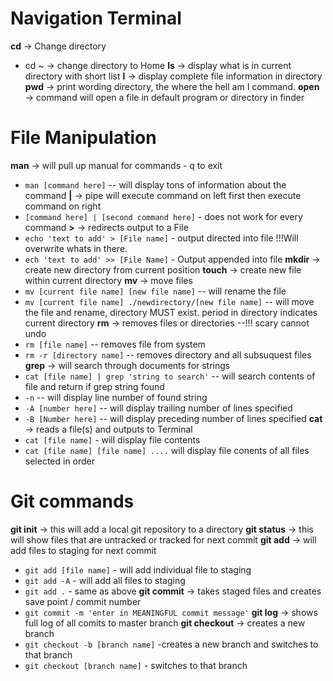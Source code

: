 # Navigation Terminal
**cd** -> Change directory
- cd ~ -> change directory to Home
**ls** -> display what is in current directory with short list
**l** -> display complete file information in directory
**pwd** -> print wording directory, the where the hell am I command.
**open** -> command will open a file in default program or directory in finder

# File Manipulation
**man** -> will pull up manual for commands - q to exit
- `man [command here]` -- will display tons of information about the command
**|** -> pipe will execute command on left first then execute command on right
- `[command here] | [second command here]` - does not work for every command
**>** -> redirects output to a File
- `echo 'text to add' > [File name]` - output directed into file !!!Will overwrite whats in there.
- `ech 'text to add' >> [File Name]`  - Output appended into file
**mkdir** -> create new directory from current position
**touch** -> create new file within current directory
**mv** -> move files
- `mv [current file name] [new file name]` -- will rename the file
- `mv [current file name] ./newdirectory/[new file name]` -- will move the file and rename, directory MUST exist. period in directory indicates current directory
**rm** -> removes files or directories --!!! scary cannot undo
- `rm [file name]` -- removes file from system
- `rm -r [directory name]` -- removes directory and all subsuquest files
**grep** -> will search through documents for strings
- `cat [file name] | grep 'string to search'` -- will search contents of file and return if grep string found
- `-n` -- will display line number of found string
- `-A [number here]` -- will display trailing number of lines specified
- `-B [Number here]` -- will display preceding number of lines specified
**cat** -> reads a file(s) and outputs to Terminal
- `cat [file name]` - will display file contents
- `cat [file name] [file name] ....` will display file conents of all files selected in order

# Git commands
**git init** -> this will add a local git repository to a directory
**git status** -> this will show files that are untracked or tracked for next commit
**git add** -> will add files to staging for next commit
- `git add [file name]` - will add individual file to staging
- `git add -A` - will add all files to staging
- `git add .` - same as above
**git commit** -> takes staged files and creates save point / commit number
- `git commit -m 'enter in MEANINGFUL commit message'`
**git log** -> shows full log of all comits to master branch
**git checkout** -> creates a new branch
- `git checkout -b [branch name]` -creates a new branch and switches to that branch
- `git checkout [branch name]` - switches to that branch
